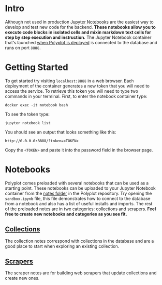 # Intro

Although not used in production [Jupyter Notebooks](https://jupyter.org) are the easiest way to develop and test new code for the backend. **These notebooks allow you to execute code blocks in isolated cells and mixin markdown text cells for step by step execution and instruction.** The Jupyter Notebook container that's launched [when Polyplot is deployed](https://github.com/jgphilpott/polyplot/blob/master/docs/devops/deploy/README.md) is connected to the database and runs on port `8888`.

# Getting Started

To get started try visiting `localhost:8888` in a web browser. Each deployment of the container generates a new token that you will need to access the service. To retrieve this token you will need to type two commands in your terminal. First, to enter the notebook container type:

```
docker exec -it notebook bash
```

To see the token type:

```
jupyter notebook list
```

You should see an output that looks something like this:

```
http://0.0.0.0:8888/?token=<TOKEN>
```

Copy the `<TOKEN>` and paste it into the password field in the browser page.

# Notebooks

Polyplot comes preloaded with several notebooks that can be used as a starting point. These notebooks can be uploaded to your Jupyter Notebook container from the [notes folder](https://github.com/jgphilpott/polyplot/tree/master/notes) in the Polyplot repository. Try opening the `sandbox.ipynb` file, this file demonstrates how to connect to the database from a notebook and also has a list of useful installs and imports. The rest of the preloaded notes are in two categories: collections and scrapers. **Feel free to create new notebooks and categories as you see fit.**

## [Collections](https://github.com/jgphilpott/polyplot/tree/master/notes/collections)

The collection notes correspond with collections in the database and are a good place to start when exploring an existing collection.

## [Scrapers](https://github.com/jgphilpott/polyplot/tree/master/notes/scraping)

The scraper notes are for building web scrapers that update collections and create new ones.
